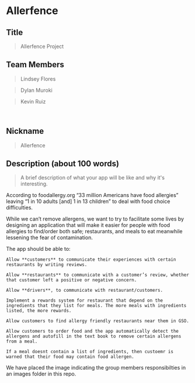 # Allerfence

## Title 

> Allerfence Project

## Team Members 

> Lindsey Flores 

> Dylan Muroki 

> Kevin Ruiz  

  

## Nickname 

>  Allerfence

 
## Description (about 100 words) 

> A brief description of what your app will be like and why it's interesting. 

According to foodallergy.org “33 million Americans have food allergies” leaving “1 in 10 adults [and] 1 in 13 children” to deal with food choice difficulties.  

While we can’t remove allergens, we want to try to facilitate some lives by designing an application that will make it easier for people with food allergies to find/order both safe; restaurants, and meals to eat meanwhile lessening the fear of contamination. 

The app should be able to: 

    Allow **customers** to communicate their experiences with certain restaurants by writing reviews.
    
    Allow **restaurants** to communicate with a customer’s review, whether that customer left a positive or negative concern. 

    Allow **drivers**, to communicate with restaurant/customers.

    Implement a rewards system for restaurant that depend on the ingredients that they list for meals. The more meals with ingredients listed, the more rewards.

    Allow customers to find allergy friendly restaurants near them in GSO.

    Allow customers to order food and the app automatically detect the allergens and autofill in the text book to remove certain allergens from a meal.

    If a meal doesnt contain a list of ingredients, then custoemr is warned that their food may contain food allergen.

We have placed the image indicating the group members responsibilties in an images folder in this repo.

    

